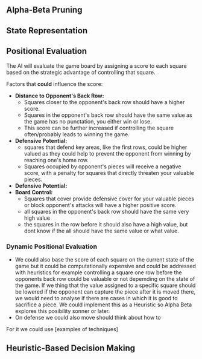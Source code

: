 ## Alpha-Beta Pruning

## State Representation

## Positional Evaluation
The AI will evaluate the game board by assigning a score to each square based on the strategic advantage of controlling that square.

Factors that **could** influence the score:
- **Distance to Opponent's Back Row:**
  - Squares closer to the opponent's back row should have a higher score.
  - Squares in the opponent's back row should have the same value as the game has no punctation, you either win or lose.
  - This score can be further increased if controlling the square often/probably leads to winning the game.
- **Defensive Potential:**
  - squares that defend key areas, like the first rows, could be higher valued as they could help to prevent the opponent from winning by reaching one's home row.
  - Squares occupied by opponent's pieces will receive a negative score, with a penalty for squares that directly threaten your valuable pieces.
- **Defensive Potential:**
- **Board Control:**
  - Squares that cover provide defensive cover for your valuable pieces or block opponent's attacks will have a higher positive score.
  - all squares in the opponent's back row should have the same very high value
  - the squares in the row before it should also have a high value, but dont know if the all should have the same value or what value.

### Dynamic Positional Evaluation
- We could also base the score of each square on the current state of the game but it could be computationally expensive and could be addressed with heuristics for example controlling a square one row before the opponents back row could be valuable or not depemding on the state of the game. If we thing that the value assigned to a specific square should be lowered if the opponent can capture the piece after it is moved there, we would need to analyse if there are cases in which it is good to sacrifice a piece. We could implement this as a Heuristic so Alpha Beta explores this posibility sonner or later.
- On defense we could also move should think about how to 

For it we could use [examples of techniques]


## Heuristic-Based Decision Making
